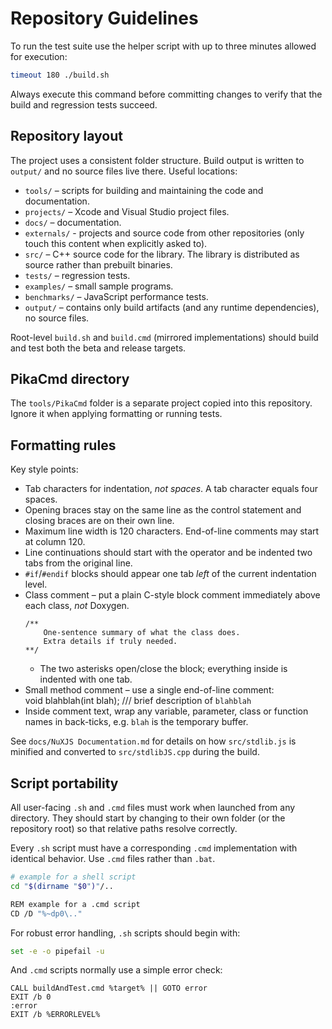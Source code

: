 # Repository Guidelines

To run the test suite use the helper script with up to three minutes allowed for execution:

```bash
timeout 180 ./build.sh
```

Always execute this command before committing changes to verify that the build and regression tests succeed.

## Repository layout
The project uses a consistent folder structure. Build output is written to `output/` and no source files live there. Useful locations:

- `tools/` – scripts for building and maintaining the code and documentation.
- `projects/` – Xcode and Visual Studio project files.
- `docs/` – documentation.
- `externals/` - projects and source code from other repositories (only touch this content when explicitly asked to).
- `src/` – C++ source code for the library. The library is distributed as source rather than prebuilt binaries.
- `tests/` – regression tests.
- `examples/` – small sample programs.
- `benchmarks/` – JavaScript performance tests.
- `output/` – contains only build artifacts (and any runtime dependencies), no source files.

Root-level `build.sh` and `build.cmd` (mirrored implementations) should build and test both the beta and release targets.

## PikaCmd directory
The `tools/PikaCmd` folder is a separate project copied into this repository.
Ignore it when applying formatting or running tests.

## Formatting rules
Key style points:
- Tab characters for indentation, *not spaces*. A tab character equals four spaces.
- Opening braces stay on the same line as the control statement and closing braces are on their own line.
- Maximum line width is 120 characters. End-of-line comments may start at column 120.
- Line continuations should start with the operator and be indented two tabs from the original line.
- `#if`/`#endif` blocks should appear one tab *left* of the current indentation level.
- Class comment – put a plain C-style block comment immediately above each class, *not* Doxygen.  
	```
	/**
		One-sentence summary of what the class does.
		Extra details if truly needed.
	**/
	```
	* The two asterisks open/close the block; everything inside is indented with one tab.  
- Small method comment – use a single end-of-line comment:  
	void blahblah(int blah);	/// brief description of `blahblah`
- Inside comment text, wrap any variable, parameter, class or function names in back-ticks, e.g. `blah` is the temporary buffer.

See `docs/NuXJS Documentation.md` for details on how `src/stdlib.js` is
minified and converted to `src/stdlibJS.cpp` during the build.

## Script portability
All user-facing `.sh` and `.cmd` files must work when launched from any directory.
They should start by changing to their own folder (or the repository root) so that
relative paths resolve correctly.

Every `.sh` script must have a corresponding `.cmd` implementation with identical behavior. Use `.cmd` files rather than `.bat`.

```bash
# example for a shell script
cd "$(dirname "$0")"/..

REM example for a .cmd script
CD /D "%~dp0\.."
```

For robust error handling, `.sh` scripts should begin with:

```bash
set -e -o pipefail -u
```

And `.cmd` scripts normally use a simple error check:

```batch
CALL buildAndTest.cmd %target% || GOTO error
EXIT /b 0
:error
EXIT /b %ERRORLEVEL%
```
